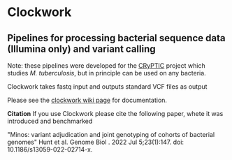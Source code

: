 # Clockwork 
## Pipelines for processing bacterial sequence data (Illumina only)  and variant calling

Note: these pipelines were developed for the [CRyPTIC](http://www.crypticproject.org/) project which studies _M. tuberculosis_, but in principle can be used on any bacteria.

Clockwork takes fastq input and outputs standard VCF files as output


Please see the [clockwork wiki page](https://github.com/iqbal-lab-org/clockwork/wiki) for documentation.

**Citation**
If you use Clockwork please cite the following paper,  whete it was introduced and benchmarked 

"Minos: variant adjudication and joint genotyping of cohorts of bacterial genomes"
Hunt et al. Genome Biol
. 2022 Jul 5;23(1):147.
doi: 10.1186/s13059-022-02714-x.
